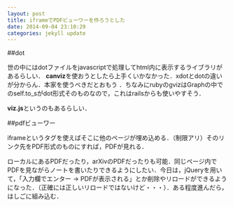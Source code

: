 ```yaml
---
layout: post
title: iframeでPDFビューワーを作ろうとした
date: 2014-09-04 23:10:29
categories: jekyll update
---
```

##dot

世の中にはdotファイルをjavascriptで処理してhtml内に表示するライブラリがあるらしい．
**canviz**を使おうとしたら上手くいかなかった．xdotとdotの違いが分からん．本家を使うべきだとおもう ．ちなみにrubyのgvizはGraphの中でのself.to_sがdot形式そのものなので，これはrailsからも使いやすそう．

**viz.js**というのもあるらしい．

##pdfビューワー

iframeというタグを使えばそこに他のページが埋め込める．（制限アリ）そのリンク先をPDF形式のものにすれば，PDFが見れる．

ローカルにあるPDFだったり，arXivのPDFだったりも可能．同じページ内でPDFを見ながらノートを書いたりできるようにしたい．今日は，jQueryを用いて，「入力欄でエンター → PDFが表示される」とか削除やリロードができるようになった．（正確には正しいリロードではないけど・・・）．ある程度進んだら，はしごに組み込む．
